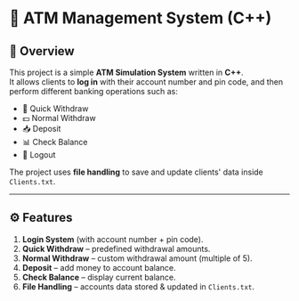 # 🏦 ATM Management System (C++)

## 📌 Overview
This project is a simple **ATM Simulation System** written in **C++**.  
It allows clients to **log in** with their account number and pin code, and then perform different banking operations such as:

- 💸 Quick Withdraw  
- 💵 Normal Withdraw  
- 📥 Deposit  
- 📊 Check Balance  
- 🚪 Logout  

The project uses **file handling** to save and update clients' data inside `Clients.txt`.

---

## ⚙️ Features
1. **Login System** (with account number + pin code).  
2. **Quick Withdraw** – predefined withdrawal amounts.  
3. **Normal Withdraw** – custom withdrawal amount (multiple of 5).  
4. **Deposit** – add money to account balance.  
5. **Check Balance** – display current balance.  
6. **File Handling** – accounts data stored & updated in `Clients.txt`.  

